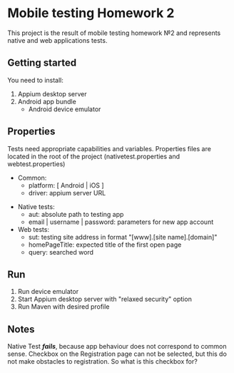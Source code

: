 Mobile testing Homework 2
====
This project is the result of mobile testing homework №2 and represents native and web applications tests.

Getting started
----
You need to install:
1. Appium desktop server
2. Android app bundle
   - Android device emulator
   
Properties
---
Tests need appropriate capabilities and variables. Properties files are located in the root of the project (nativetest.properties and webtest.properties) 
+ Common:
  - platform: [ Android | iOS ]
  - driver: appium server URL
- Native tests:
  - aut: absolute path to testing app
  - email | username | password: parameters for new app account
- Web tests:
  - sut: testing site address in format "[www].[site name].[domain]"
  - homePageTitle: expected title of the first open page
  - query: searched word

Run
---
1. Run device emulator
2. Start Appium desktop server with "relaxed security" option
3. Run Maven with desired profile 

Notes
---
Native Test ***fails***, because app behaviour does not correspond to common sense.
Checkbox on the Registration page can not be selected, but this do not make obstacles to registration. So what is this checkbox for?
